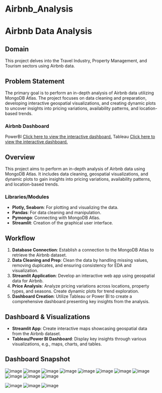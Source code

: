 # Airbnb_Analysis
# Airbnb Data Analysis

## Domain
This project delves into the Travel Industry, Property Management, and Tourism sectors using Airbnb data.

## Problem Statement
The primary goal is to perform an in-depth analysis of Airbnb data utilizing MongoDB Atlas. The project focuses on data cleaning and preparation, developing interactive geospatial visualizations, and creating dynamic plots to uncover insights into pricing variations, availability patterns, and location-based trends.

### Airbnb Dashboard
PowerBI [Click here to view the interactive dashboard.](https://app.powerbi.com/links/KhzrX20jSZ?ctid=1f8ca2d2-8b29-4086-8354-e9b31ca9d140&pbi_source=linkShare)
Tableau [Click here to view the interactive dashboard.](https://public.tableau.com/app/profile/sandeep.r8535/viz/Book1_16992883991180/Dashboard1)
## Overview
This project aims to perform an in-depth analysis of Airbnb data using MongoDB Atlas. It includes data cleaning, geospatial visualizations, and dynamic plots to gain insights into pricing variations, availability patterns, and location-based trends.

### Libraries/Modules
- **Plotly, Seaborn**: For plotting and visualizing the data.
- **Pandas**: For data cleaning and manipulation.
- **Pymongo**: Connecting with MongoDB Atlas.
- **Streamlit**: Creation of the graphical user interface.

## Workflow
1. **Database Connection**:
      Establish a connection to the MongoDB Atlas to retrieve the Airbnb dataset.
2. **Data Cleaning and Prep**:
      Clean the data by handling missing values, removing duplicates, and ensuring consistency for EDA and visualization.
3. **Streamlit Application**:
      Develop an interactive web app using geospatial data for Airbnb.
4. **Price Analysis**:
      Analyze pricing variations across locations, property types, and seasons. Create dynamic plots for trend exploration.
5. **Dashboard Creation**:
      Utilize Tableau or Power BI to create a comprehensive dashboard presenting key insights from the analysis.

## Dashboard & Visualizations
- **Streamlit App**:
  Create interactive maps showcasing geospatial data from the Airbnb dataset.
- **Tableau/Power BI Dashboard**:
  Display key insights through various visualizations, e.g., maps, charts, and tables.


## Dashboard Snapshot

![image](https://github.com/iamsandeeprSand/Airbnb_Analysis/assets/139530620/6aa92940-f834-42bf-88b3-50fca7ae2d16)
![image](https://github.com/iamsandeeprSand/Airbnb_Analysis/assets/139530620/2cd904d3-f429-4c86-b9b2-a213a503610c)
![image](https://github.com/iamsandeeprSand/Airbnb_Analysis/assets/139530620/72da858f-222c-4b70-a840-4965612b0322)
![image](https://github.com/iamsandeeprSand/Airbnb_Analysis/assets/139530620/725c853a-5058-4a84-ba56-3a20a026b94a)
![image](https://github.com/iamsandeeprSand/Airbnb_Analysis/assets/139530620/7bdd2bab-d243-424f-a265-463628881eb8)
![image](https://github.com/iamsandeeprSand/Airbnb_Analysis/assets/139530620/27214d36-18e4-4509-aae2-3b297f2aa697)
![image](https://github.com/iamsandeeprSand/Airbnb_Analysis/assets/139530620/f88db7a1-1f16-4fb1-9ef9-294bf8e90f43)
![image](https://github.com/iamsandeeprSand/Airbnb_Analysis/assets/139530620/de16c188-66a7-4471-8a2f-b28c9774e782)
![image](https://github.com/iamsandeeprSand/Airbnb_Analysis/assets/139530620/dd480810-8939-4b44-9334-be7edd6b612c)
![image](https://github.com/iamsandeeprSand/Airbnb_Analysis/assets/139530620/014699f3-f9cc-4cb4-97ab-4fa46bcd6995)
![image](https://github.com/iamsandeeprSand/Airbnb_Analysis/assets/139530620/1e128c97-3cf2-40a5-99f7-efe6bce44dca)

![image](https://github.com/iamsandeeprSand/Airbnb_Analysis/assets/139530620/c9a64ee4-8834-4f2d-a28d-026585a49bb4)
![image](https://github.com/iamsandeeprSand/Airbnb_Analysis/assets/139530620/555a8362-6a0a-4319-94c9-ddc20ea6006e)
![image](https://github.com/iamsandeeprSand/Airbnb_Analysis/assets/139530620/6e1b215a-8bc5-4529-9b47-801e9fe39d17)

